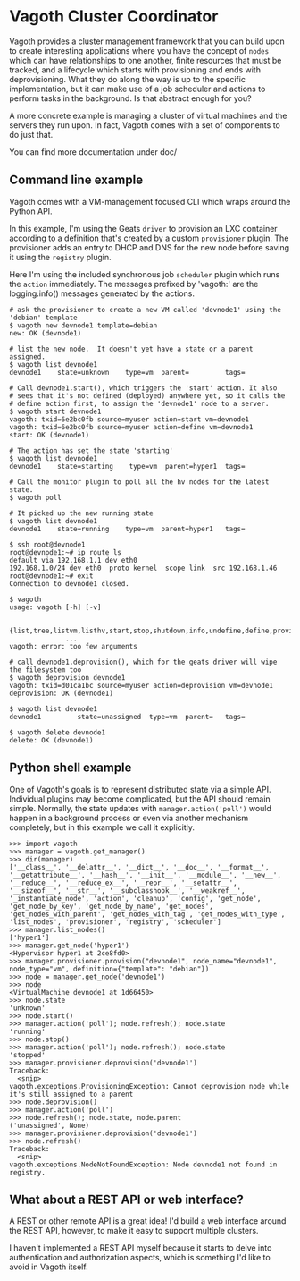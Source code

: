 Vagoth Cluster Coordinator
==========================

Vagoth provides a cluster management framework that you can build upon to create interesting applications where you have the concept of `nodes` which can have relationships to one another, finite resources that must be tracked, and a lifecycle which starts with provisioning and ends with deprovisioning.  What they do along the way is up to the specific implementation, but it can make use of a job scheduler and actions to perform tasks in the background.  Is that abstract enough for you?

A more concrete example is managing a cluster of virtual machines and the servers they run upon.  In fact, Vagoth comes with a set of components to do just that.

You can find more documentation under doc/

Command line example
--------------------

Vagoth comes with a VM-management focused CLI which wraps around the Python API.

In this example, I'm using the Geats `driver` to provision an LXC container according to a definition that's created by a custom `provisioner` plugin.  The provisioner adds an entry to DHCP and DNS for the new node before saving it using the `registry` plugin.

Here I'm using the included synchronous job `scheduler` plugin which runs the `action` immediately.  The messages prefixed by 'vagoth:' are the logging.info() messages generated by the actions.

```
# ask the provisioner to create a new VM called 'devnode1' using the 'debian' template
$ vagoth new devnode1 template=debian
new: OK (devnode1)

# list the new node.  It doesn't yet have a state or a parent assigned.
$ vagoth list devnode1
devnode1    state=unknown    type=vm  parent=         tags=

# Call devnode1.start(), which triggers the 'start' action. It also
# sees that it's not defined (deployed) anywhere yet, so it calls the
# define action first, to assign the 'devnode1' node to a server.
$ vagoth start devnode1
vagoth: txid=6e2bc0fb source=myuser action=start vm=devnode1
vagoth: txid=6e2bc0fb source=myuser action=define vm=devnode1
start: OK (devnode1)

# The action has set the state 'starting'
$ vagoth list devnode1
devnode1    state=starting    type=vm  parent=hyper1  tags=

# Call the monitor plugin to poll all the hv nodes for the latest state.
$ vagoth poll 

# It picked up the new running state
$ vagoth list devnode1
devnode1    state=running    type=vm  parent=hyper1   tags=

$ ssh root@devnode1
root@devnode1:~# ip route ls
default via 192.168.1.1 dev eth0 
192.168.1.0/24 dev eth0  proto kernel  scope link  src 192.168.1.46 
root@devnode1:~# exit
Connection to devnode1 closed.

$ vagoth
usage: vagoth [-h] [-v]
              
              {list,tree,listvm,listhv,start,stop,shutdown,info,undefine,define,provision,deprovision,new,delete,rename,poll}
              ...
vagoth: error: too few arguments

# call devnode1.deprovision(), which for the geats driver will wipe the filesystem too
$ vagoth deprovision devnode1
vagoth: txid=d01ca1bc source=myuser action=deprovision vm=devnode1
deprovision: OK (devnode1)

$ vagoth list devnode1
devnode1         state=unassigned  type=vm  parent=   tags=

$ vagoth delete devnode1
delete: OK (devnode1)
```

Python shell example
--------------------

One of Vagoth's goals is to represent distributed state via a simple API.  Individual plugins may become complicated, but the API should remain simple.  Normally, the state updates with `manager.action('poll')` would happen in a background process or even via another mechanism completely, but in this example we call it explicitly.

```
>>> import vagoth
>>> manager = vagoth.get_manager()
>>> dir(manager)
['__class__', '__delattr__', '__dict__', '__doc__', '__format__', '__getattribute__', '__hash__', '__init__', '__module__', '__new__', '__reduce__', '__reduce_ex__', '__repr__', '__setattr__', '__sizeof__', '__str__', '__subclasshook__', '__weakref__', '_instantiate_node', 'action', 'cleanup', 'config', 'get_node', 'get_node_by_key', 'get_node_by_name', 'get_nodes', 'get_nodes_with_parent', 'get_nodes_with_tag', 'get_nodes_with_type', 'list_nodes', 'provisioner', 'registry', 'scheduler']
>>> manager.list_nodes()
['hyper1']
>>> manager.get_node('hyper1')
<Hypervisor hyper1 at 2ce8fd0>
>>> manager.provisioner.provision("devnode1", node_name="devnode1", node_type="vm", definition={"template": "debian"})
>>> node = manager.get_node('devnode1')
>>> node
<VirtualMachine devnode1 at 1d66450>
>>> node.state
'unknown'
>>> node.start()
>>> manager.action('poll'); node.refresh(); node.state
'running'
>>> node.stop()
>>> manager.action('poll'); node.refresh(); node.state
'stopped'
>>> manager.provisioner.deprovision('devnode1')
Traceback:
  <snip>
vagoth.exceptions.ProvisioningException: Cannot deprovision node while it's still assigned to a parent
>>> node.deprovision()
>>> manager.action('poll')
>>> node.refresh(); node.state, node.parent
('unassigned', None)
>>> manager.provisioner.deprovision('devnode1')
>>> node.refresh()
Traceback:
  <snip>
vagoth.exceptions.NodeNotFoundException: Node devnode1 not found in registry.
```


What about a REST API or web interface?
---------------------------------------

A REST or other remote API is a great idea!  I'd build a web interface around the REST API, however, to make it easy to support multiple clusters.

I haven't implemented a REST API myself because it starts to delve into authentication and authorization aspects, which is something I'd like to avoid in Vagoth itself.
